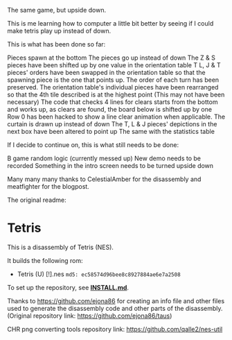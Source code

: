 The same game, but upside down.

This is me learning how to computer a little bit better by seeing if I could make tetris play up instead of down.

This is what has been done so far:

Pieces spawn at the bottom
The pieces go up instead of down
The Z & S pieces have been shifted up by one value in the orientation table
T L, J & T pieces' orders have been swapped in the orientation table so that the spawning piece is the one that points up.  The order of each turn has been preserved.
The orientation table's individual pieces have been rearranged so that the 4th tile described is at the highest point (This may not have been necessary)
The code that checks 4 lines for clears starts from the bottom and works up, as clears are found, the board below is shifted up by one
Row 0 has been hacked to show a line clear animation when applicable.
The curtain is drawn up instead of down
The T, L & J pieces' depictions in the next box have been altered to point up
The same with the statistics table

If I decide to continue on, this is what still needs to be done:

B game random logic (currently messed up)
New demo needs to be recorded
Something in the intro screen needs to be turned upside down

Many many many thanks to CelestialAmber for the disassembly and meatfighter for the blogpost.

The original readme:

# Tetris

This is a disassembly of Tetris (NES).

It builds the following rom:

* Tetris (U) [!].nes `md5: ec58574d96bee8c8927884ae6e7a2508`

To set up the repository, see [**INSTALL.md**](INSTALL.md).

Thanks to <https://github.com/ejona86> for creating an info file and other files used to generate the disassembly code and other parts of the disassembly. (Original repository link:  <https://github.com/ejona86/taus>)

CHR png converting tools repository link: <https://github.com/qalle2/nes-util>
